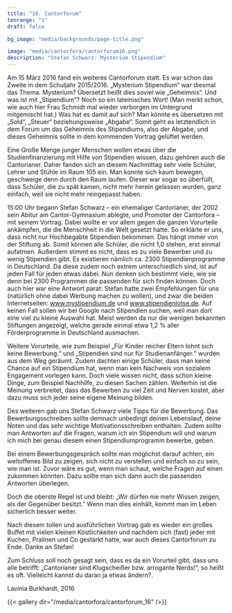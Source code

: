 ```yaml
---
title: "16. Cantorforum"
tenrange: "1"
draft: false

bg_image: "media/backgrounds/page-title.png"

image: "media/cantorfora/cantorforum16.png"
description: "Stefan Schwarz: Mysterium Stipendium"
---
```


Am 15 März 2016 fand ein weiteres Cantorforum statt. Es war schon das Zweite in dem Schuljahr 2015/2016. „Mysterium Stipendium“ war diesmal das Thema. Mysterium? Übersetzt heißt dies soviel wie „Geheimnis“. Und was ist mit „Stipendium“? Noch so ein lateinisches Wort! (Man merkt schon, wie auch hier Frau Schmidt mal wieder verborgen im Untergrund mitgemischt hat.) Was hat es damit auf sich? Man könnte es übersetzen mit „Sold“, „Steuer“ beziehungsweise „Abgabe“. Somit geht es letztendlich in dem Forum um das Geheimnis des Stipendiums, also der Abgabe, und dieses Geheimnis sollte in dem kommenden Vortrag gelüftet werden.

Eine Große Menge junger Menschen wollen etwas über die Studienfinanzierung mit Hilfe von Stipendien wissen, dazu gehören auch die Cantorianer. Daher fanden sich an diesem Nachmittag sehr viele Schüler, Lehrer und Stühle im Raum 105 ein. Man konnte sich kaum bewegen, geschweige denn durch den Raum laufen. Dieser war sogar so überfüllt, dass Schüler, die zu spät kamen, nicht mehr herein gelassen wurden, ganz einfach, weil sie nicht mehr reingepasst haben.

15:00 Uhr begann Stefan Schwarz –  ein ehemaliger Cantorianer, der 2002 sein Abitur am Cantor-Gymnasium ablegte, und Promoter der Cantorfora – mit seinem Vortrag. Dabei wollte er vor allem gegen die ganzen Vorurteile ankämpfen, die die Menschheit in die Welt gesetzt hatte. So erklärte er uns, dass nicht nur Hochbegabte Stipendien bekommen. Das hängt immer von der Stiftung ab. Somit können alle Schüler, die nicht 1,0 stehen, erst einmal aufatmen. Außerdem stimmt es nicht, dass es zu viele Bewerber und zu wenig Stipendien gibt. Es existieren nämlich ca. 2300 Stipendienprogramme in Deutschland. Da diese zudem noch extrem unterschiedlich sind, ist auf jeden Fall für jeden etwas dabei. Nun denken sich bestimmt viele, wie sie denn bei 2300 Programmen die passenden für sich finden können. Doch auch hier war eine Antwort parat: Stefan hatte zwei Empfehlungen für uns (natürlich ohne dabei Werbung machen zu wollen), und zwar die beiden Internetseiten: www.mystipendium.de und www.stipendienlotse.de. Auf keinen Fall sollen wir bei Google nach Stipendien suchen, weil man dort eine viel zu kleine Auswahl hat. Meist werden da nur die wenigen bekannten Stiftungen angezeigt, welche gerade einmal etwa 1,2 % aller Förderprogramme in Deutschland ausmachen.

Weitere Vorurteile, wie zum Beispiel „Für Kinder reicher Eltern lohnt sich keine Bewerbung.“ und „Stipendien sind nur für Studienanfänger.“ wurden aus dem Weg geräumt. Zudem dachten einige Schüler, dass man keine Chance auf ein Stipendium hat, wenn man kein Nachweis von sozialem Engagement vorlegen kann. Doch viele wissen nicht, dass schon kleine Dinge, zum Beispiel Nachhilfe, zu diesen Sachen zählen. Weiterhin ist die Meinung verbreitet, dass das Bewerben zu viel Zeit und Nerven kostet, aber dazu muss sich jeder seine eigene Meinung bilden.

Des weiteren gab uns Stefan Schwarz viele Tipps für die Bewerbung. Das Bewerbungsschreiben sollte demnach unbedingt deinen Lebenslauf, deine Noten und das sehr wichtige Motivationsschreiben enthalten. Zudem sollte man Antworten auf die Fragen, warum ich ein Stipendium will und warum ich mich bei genau diesem einen Stipendiumprogramm bewerbe, geben.

Bei einem Bewerbungsgespräch sollte man möglichst darauf achten, ein weltoffenes Bild zu zeigen, sich nicht zu verstellen und einfach so zu sein, wie man ist. Zuvor wäre es gut, wenn man schaut, welche Fragen auf einen zukommen könnten. Dazu sollte man sich dann auch die passenden Antworten überlegen.

Doch die oberste Regel ist und bleibt: „Wir dürfen nie mehr Wissen zeigen, als der Gegenüber besitzt.” Wenn man dies einhält, kommt man im Leben sicherlich besser weiter.

Nach diesem tollen und ausführlichen Vortrag gab es wieder ein großes Buffet mit vielen kleinen Köstlichkeiten und nachdem sich (fast) jeder mit Kuchen, Pralinen und Co gestärkt hatte, war auch dieses Cantorforum zu Ende. Danke an Stefan!

Zum Schluss soll noch gesagt sein, dass es da ein Vorurteil gibt, dass uns alle betrifft: „Cantorianer sind Klugscheißer bzw. arrogante Nerds!“, so heißt es oft. Vielleicht kannst du daran ja etwas ändern?.



Lavinia Burkhardt, 2016

{{< gallery dir="/media/cantorfora/cantorforum_16" />}}
